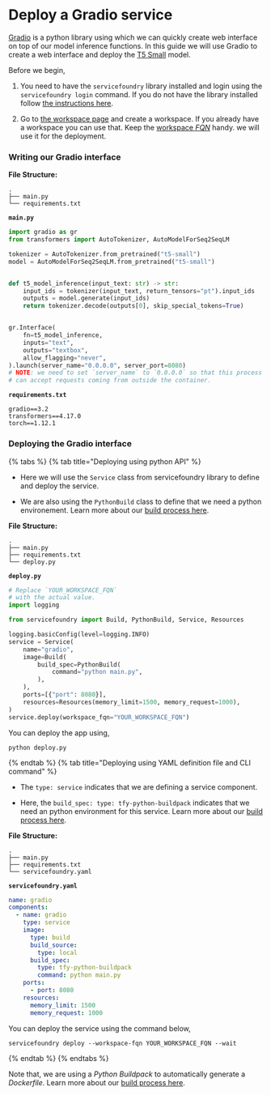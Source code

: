 # Deploy a Gradio service

[Gradio](https://gradio.app/) is a python library using which we can quickly create web interface on top of our model inference functions. In this guide we will use Gradio to create a web interface and deploy the [T5 Small](https://huggingface.co/t5-small) model.

Before we begin,
1. You need to have the `servicefoundry`
library installed and login using the `servicefoundry login` command. If you do not have the library installed follow [the instructions here](quickstart/install-and-workspace.md).

2. Go to [the workspace page](https://app.truefoundry.com/workspace) and create a workspace. If you already have a workspace you can use that. Keep the [workspace _FQN_](../concepts/workspace.md) handy. we will use it for the deployment.

### Writing our Gradio interface

**File Structure:**

```
.
├── main.py
└── requirements.txt
```

**`main.py`**
```python
import gradio as gr
from transformers import AutoTokenizer, AutoModelForSeq2SeqLM

tokenizer = AutoTokenizer.from_pretrained("t5-small")
model = AutoModelForSeq2SeqLM.from_pretrained("t5-small")


def t5_model_inference(input_text: str) -> str:
    input_ids = tokenizer(input_text, return_tensors="pt").input_ids
    outputs = model.generate(input_ids)
    return tokenizer.decode(outputs[0], skip_special_tokens=True)


gr.Interface(
    fn=t5_model_inference,
    inputs="text",
    outputs="textbox",
    allow_flagging="never",
).launch(server_name="0.0.0.0", server_port=8080)
# NOTE: we need to set `server_name` to `0.0.0.0` so that this process
# can accept requests coming from outside the container.
```

**`requirements.txt`**
```
gradio==3.2
transformers==4.17.0
torch==1.12.1
```

### Deploying the Gradio interface

{% tabs %}
{% tab title="Deploying using python API" %}


* Here we will use the `Service` class from servicefoundry library to define and deploy the service.

* We are also using the `PythonBuild` class to define that we need a python environement. Learn more about our [build process here](../concepts/build.md).

**File Structure:**

```
.
├── main.py
├── requirements.txt
└── deploy.py
```

**`deploy.py`**
```python
# Replace `YOUR_WORKSPACE_FQN`
# with the actual value.
import logging

from servicefoundry import Build, PythonBuild, Service, Resources

logging.basicConfig(level=logging.INFO)
service = Service(
    name="gradio",
    image=Build(
        build_spec=PythonBuild(
            command="python main.py",
        ),
    ),
    ports=[{"port": 8080}],
    resources=Resources(memory_limit=1500, memory_request=1000),
)
service.deploy(workspace_fqn="YOUR_WORKSPACE_FQN")
```

You can deploy the app using, 
```shell
python deploy.py
```

{% endtab %}
{% tab title="Deploying using YAML definition file and CLI command" %} 

* The `type: service` indicates that we are defining a service component.

* Here, the `build_spec: type: tfy-python-buildpack` indicates that we need an python environment for this service. Learn more about our [build process here](../concepts/build.md).

**File Structure:**

```
.
├── main.py
├── requirements.txt
└── servicefoundry.yaml
```

**`servicefoundry.yaml`**
```yaml
name: gradio
components:
  - name: gradio
    type: service
    image:
      type: build
      build_source:
        type: local
      build_spec:
        type: tfy-python-buildpack
        command: python main.py
    ports:
      - port: 8080
    resources:
      memory_limit: 1500
      memory_request: 1000
```
You can deploy the service using the command below,

```shell
servicefoundry deploy --workspace-fqn YOUR_WORKSPACE_FQN --wait
```
{% endtab %}
{% endtabs %}

Note that, we are using a _Python Buildpack_ to automatically generate a _Dockerfile_. Learn more about our [build process here](../concepts/build.md).